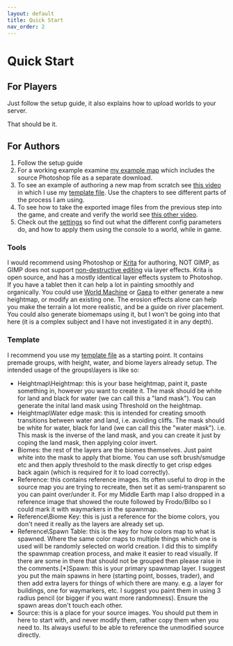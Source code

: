 ```yaml
---
layout: default
title: Quick Start
nav_order: 2
---
```


# Quick Start

## For Players
Just follow the setup guide, it also explains how to upload worlds to your server.  

That should be it.  

## For Authors
1. Follow the setup guide
2. For a working example examine [my example map](https://www.nexusmods.com/valheim/mods/616) which includes the source Photoshop file as a separate download.
3. To see an example of authoring a new map from scratch see [this video](https://www.youtube.com/watch?v=SuDieAlR6Kg) in which I use my [template file](https://www.nexusmods.com/valheim/mods/446?tab=files). Use the chapters to see different parts of the process I am using.
4. To see how to take the exported image files from the previous step into the game, and create and verify the world see [this other video](https://www.youtube.com/watch?v=MzO_cl_mTLA).
5. Check out the [settings](./settings/settings.html) so find out what the different config parameters do, and how to apply them using the console to a world, while in game.

### Tools
I would recommend using Photoshop or [Krita](https://krita.org/en/download/krita-desktop/) for authoring, NOT GIMP, as GIMP does not support [non-destructive editing](https://helpx.adobe.com/uk/photoshop/using/nondestructive-editing.html) via layer effects.
Krita is open source, and has a mostly identical layer effects system to Photoshop.
If you have a tablet then it can help a lot in painting smoothly and organically.
You could use [World Machine](https://www.world-machine.com/) or [Gaea](https://quadspinner.com/) to either generate a new heightmap, or modify an existing one. The erosion effects alone can help you make the terrain a lot more realistic, and be a guide on river placement. You could also generate biomemaps using it, but I won't be going into that here (it is a complex subject and I have not investigated it in any depth).

### Template
I recommend you use my [template file](https://www.nexusmods.com/valheim/mods/446?tab=files) as a starting point.
It contains premade groups, with height, water, and biome layers already setup.
The intended usage of the groups\layers is like so:

* Heightmap\Heightmap: this is your base heightmap, paint it, paste something in, however you want to create it. The mask should be white for land and black for water (we can call this a "land mask"). You can generate the inital land mask using Threshold on the heightmap.
* Heightmap\Water edge mask: this is intended for creating smooth transitions between water and land, i.e. avoiding cliffs. The mask should be white for water, black for land (we can call this the "water mask"). i.e. This mask is the inverse of the land mask, and you can create it just by coping the land mask, then applying color invert.
* Biomes: the rest of the layers are the biomes themselves. Just paint white into the mask to apply that biome. You can use soft brush/smudge etc and then apply threshold to the mask directly to get crisp edges back again (which is required for it to load correctly).
* Reference: this contains reference images. Its often useful to drop in the source map you are trying to recreate, then set it as semi-transparent so you can paint over/under it. For my Middle Earth map I also dropped in a reference image that showed the route followed by Frodo/Bilbo so I could mark it with waymarkers in the spawnmap.
* Reference\Biome Key: this is just a reference for the biome colors, you don't need it really as the layers are already set up.
* Reference\Spawn Table: this is the key for how colors map to what is spawned. Where the same color maps to multiple things which one is 
used will be randomly selected on world creation. I did this to simplify the spawnmap creation process, and make it easier to read visually. If there are some in there that should not be grouped then please raise in the comments.[*]Spawn: this is your primary spawnmap layer. I suggest you put the main spawns in here (starting point, bosses, trader), and then add extra layers for things of which there are many. e.g. a layer for buildings, one for waymarkers, etc. I suggest you paint them in using 3 radius pencil (or bigger if you want more randomness). Ensure the spawn areas don't touch each other.
* Source: this is a place for your source images. You should put them in here to start with, and never modify them, rather copy them when you need to. Its always useful to be able to reference the unmodified source directly.

